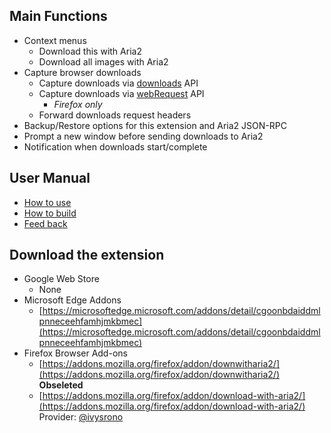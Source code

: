 ## Main Functions
- Context menus
    - Download this with Aria2
    - Download all images with Aria2
- Capture browser downloads
    - Capture downloads via [downloads](https://developer.chrome.com/docs/extensions/reference/downloads) API
    - Capture downloads via [webRequest](https://developer.chrome.com/docs/extensions/reference/webRequest) API
        - *Firefox only*
    - Forward downloads request headers
- Backup/Restore options for this extension and Aria2 JSON-RPC
- Prompt a new window before sending downloads to Aria2
- Notification when downloads start/complete

## User Manual
- [How to use](//github.com/jc3213/download_with_aria2/wiki)
- [How to build](//github.com/jc3213/download_with_aria2/wiki/HowToBuild)
- [Feed back](//github.com/jc3213/download_with_aria2/issues/new/)

## Download the extension
- Google Web Store
    - None
- Microsoft Edge Addons
    - [https://microsoftedge.microsoft.com/addons/detail/cgoonbdaiddmlpnneceehfamhjmkbmec](https://microsoftedge.microsoft.com/addons/detail/cgoonbdaiddmlpnneceehfamhjmkbmec)
- Firefox Browser Add-ons
    - [https://addons.mozilla.org/firefox/addon/downwitharia2/](https://addons.mozilla.org/firefox/addon/downwitharia2/) **Obseleted**
    - [https://addons.mozilla.org/firefox/addon/download-with-aria2/](https://addons.mozilla.org/firefox/addon/download-with-aria2/) Provider: [@ivysrono](https://github.com/ivysrono)
